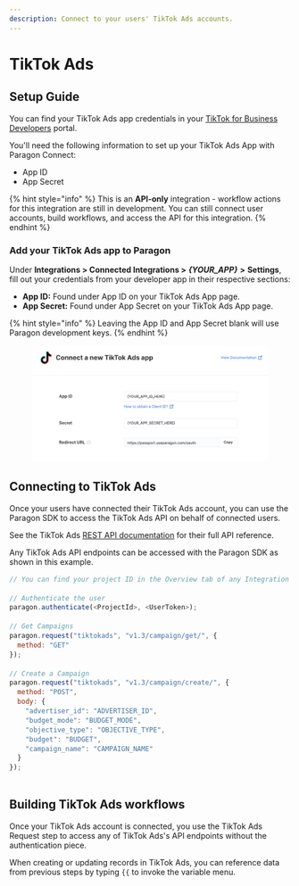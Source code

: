 ```yaml
---
description: Connect to your users' TikTok Ads accounts.
---
```


# TikTok Ads

## Setup Guide

You can find your TikTok Ads app credentials in your [TikTok for Business Developers](https://ads.tiktok.com/marketing\_api/homepage) portal.

You'll need the following information to set up your TikTok Ads App with Paragon Connect:

* App ID
* App Secret

{% hint style="info" %}
This is an **API-only** integration - workflow actions for this integration are still in development. You can still connect user accounts, build workflows, and access the API for this integration.
{% endhint %}

### Add your TikTok Ads app to Paragon

Under **Integrations > Connected Integrations >** _**{YOUR\_APP}**_ **>** **Settings**, fill out your credentials from your developer app in their respective sections:

* **App ID:** Found under App ID on your TikTok Ads App page.
* **App Secret:** Found under App Secret on your TikTok Ads App page.

{% hint style="info" %}
Leaving the App ID and App Secret blank will use Paragon development keys.
{% endhint %}

<figure><img src="../../.gitbook/assets/Connecting your TikTok Ads app to Paragon Connect.png" alt=""><figcaption></figcaption></figure>

## Connecting to TikTok Ads

Once your users have connected their TikTok Ads account, you can use the Paragon SDK to access the TikTok Ads API on behalf of connected users.

See the TikTok Ads [REST API documentation](https://ads.tiktok.com/marketing\_api/docs) for their full API reference.

Any TikTok Ads API endpoints can be accessed with the Paragon SDK as shown in this example.

```javascript
// You can find your project ID in the Overview tab of any Integration

// Authenticate the user
paragon.authenticate(<ProjectId>, <UserToken>);
            
// Get Campaigns
paragon.request("tiktokads", "v1.3/campaign/get/", {
  method: "GET"
});

// Create a Campaign
paragon.request("tiktokads", "v1.3/campaign/create/", {
  method: "POST",
  body: {
    "advertiser_id": "ADVERTISER_ID",
    "budget_mode": "BUDGET_MODE",
    "objective_type": "OBJECTIVE_TYPE",
    "budget": "BUDGET",
    "campaign_name": "CAMPAIGN_NAME"
  }
});
  
```

## Building TikTok Ads workflows

Once your TikTok Ads account is connected, you use the TikTok Ads Request step to access any of TikTok Ads's API endpoints without the authentication piece.

When creating or updating records in TikTok Ads, you can reference data from previous steps by typing `{{` to invoke the variable menu.

